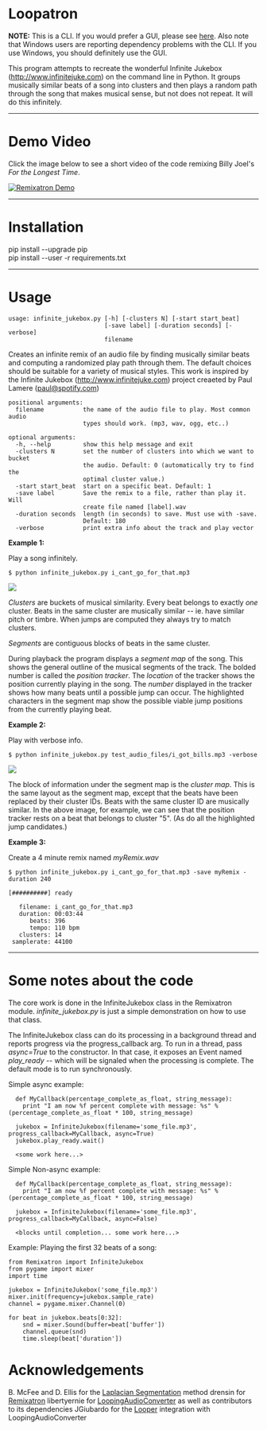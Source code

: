 # Loopatron

__NOTE:__ This is a CLI. If you would prefer a GUI, please see [here](https://github.com/drensin/Remixatron/tree/master/Web%20UI). Also note that Windows users are reporting dependency problems with the CLI. If you use Windows, you should definitely use the GUI.

This program attempts to recreate the wonderful Infinite Jukebox (http://www.infinitejuke.com) on the command line in Python. It groups musically similar beats of a song into clusters and then plays a random path through the song that makes musical sense, but not does not repeat. It will do this infinitely.
***
# Demo Video
Click the image below to see a short video of the code remixing Billy Joel's _For the Longest Time_.

[![Remixatron Demo](https://img.youtube.com/vi/1HYLoJaCb_g/maxresdefault.jpg)](https://www.youtube.com/watch?v=1HYLoJaCb_g&feature=youtu.be "Remixatron Demo")
***
# Installation

pip install --upgrade pip  
pip install --user -r requirements.txt  
***
# Usage

    usage: infinite_jukebox.py [-h] [-clusters N] [-start start_beat]
                               [-save label] [-duration seconds] [-verbose]
                               filename

Creates an infinite remix of an audio file by finding musically similar beats and computing a randomized play path through them. The default choices should be suitable for a variety of musical styles. This work is inspired by the Infinite Jukebox (http://www.infinitejuke.com) project creaeted by Paul Lamere (paul@spotify.com)

    positional arguments:
      filename           the name of the audio file to play. Most common audio
                         types should work. (mp3, wav, ogg, etc..)

    optional arguments:
      -h, --help         show this help message and exit
      -clusters N        set the number of clusters into which we want to bucket
                         the audio. Default: 0 (automatically try to find the
                         optimal cluster value.)
      -start start_beat  start on a specific beat. Default: 1
      -save label        Save the remix to a file, rather than play it. Will
                         create file named [label].wav
      -duration seconds  length (in seconds) to save. Must use with -save.
                         Default: 180
      -verbose           print extra info about the track and play vector

**Example 1:**

Play a song infinitely.

    $ python infinite_jukebox.py i_cant_go_for_that.mp3

<img src='images/playback.png'/>

*Clusters* are buckets of musical similarity. Every beat belongs to exactly *one* cluster. Beats in the same cluster are musically similar -- ie. have similar pitch or timbre. When jumps are computed they always try to match clusters.

*Segments* are contiguous blocks of beats in the same cluster.

During playback the program displays a *segment map* of the song. This shows the general outline of the musical segments of the track. The bolded number is called the *position tracker*. The *location* of the tracker shows the position currently playing in the song. The *number* displayed in the tracker shows how many beats until a possible jump can occur. The highlighted characters in the segment map show the possible viable jump positions from the currently playing beat.

**Example 2:**

Play with verbose info.

    $ python infinite_jukebox.py test_audio_files/i_got_bills.mp3 -verbose

<img src="images/verbose.png"/>

The block of information under the segment map is the *cluster map*. This is the same layout as the segment map, except that the beats have been replaced by their cluster IDs. Beats with the same cluster ID are musically similar. In the above image, for example, we can see that the position tracker rests on a beat that belongs to cluster "5". (As do all the highlighted jump candidates.)

**Example 3:**

Create a 4 minute remix named *myRemix.wav*

    $ python infinite_jukebox.py i_cant_go_for_that.mp3 -save myRemix -duration 240

    [##########] ready

       filename: i_cant_go_for_that.mp3
       duration: 00:03:44
          beats: 396
          tempo: 110 bpm
       clusters: 14
     samplerate: 44100


***

# Some notes about the code

The core work is done in the InfiniteJukebox class in the Remixatron module. *infinite_jukebox.py* is just a simple demonstration on how to use that class.

The InfiniteJukebox class can do its processing in a background thread and reports progress via the progress_callback arg. To run in a thread, pass *async=True* to the constructor. In that case, it exposes an Event named *play_ready* -- which will be signaled when the processing is complete. The default mode is to run synchronously.

Simple async example:

      def MyCallback(percentage_complete_as_float, string_message):
        print "I am now %f percent complete with message: %s" % (percentage_complete_as_float * 100, string_message)

      jukebox = InfiniteJukebox(filename='some_file.mp3', progress_callback=MyCallback, async=True)
      jukebox.play_ready.wait()

      <some work here...>

Simple Non-async example:

      def MyCallback(percentage_complete_as_float, string_message):
        print "I am now %f percent complete with message: %s" % (percentage_complete_as_float * 100, string_message)

      jukebox = InfiniteJukebox(filename='some_file.mp3', progress_callback=MyCallback, async=False)

      <blocks until completion... some work here...>

Example: Playing the first 32 beats of a song:

    from Remixatron import InfiniteJukebox
    from pygame import mixer
    import time

    jukebox = InfiniteJukebox('some_file.mp3')
    mixer.init(frequency=jukebox.sample_rate)
    channel = pygame.mixer.Channel(0)

    for beat in jukebox.beats[0:32]:
        snd = mixer.Sound(buffer=beat['buffer'])
        channel.queue(snd)
        time.sleep(beat['duration'])
        
# Acknowledgements
B. McFee and D. Ellis for the [Laplacian Segmentation](https://librosa.org/librosa_gallery/auto_examples/plot_segmentation.html#sphx-glr-auto-examples-plot-segmentation-py) method
drensin for [Remixatron](https://github.com/drensin/Remixatron)
libertyernie for [LoopingAudioConverter](https://github.com/libertyernie/LoopingAudioConverter) as well as contributors to its dependencies
JGiubardo for the [Looper](https://github.com/JGiubardo/Looper) integration with LoopingAudioConverter
